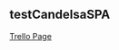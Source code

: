 ## testCandelsaSPA

<a href="https://trello.com/b/oCVJSiv7/test-candelsa" target="_blank" alt="Trello page">Trello Page</a>
